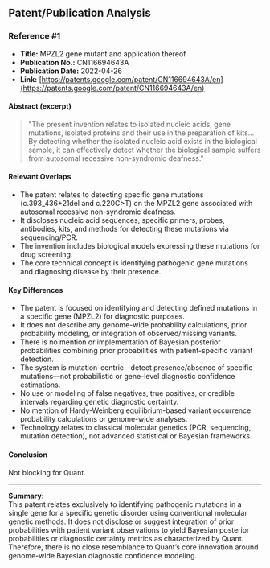 ## Patent/Publication Analysis

### Reference #1

- **Title:** MPZL2 gene mutant and application thereof
- **Publication No.:** CN116694643A
- **Publication Date:** 2022-04-26
- **Link:** [https://patents.google.com/patent/CN116694643A/en](https://patents.google.com/patent/CN116694643A/en)

#### Abstract (excerpt)

> "The present invention relates to isolated nucleic acids, gene mutations, isolated proteins and their use in the preparation of kits... By detecting whether the isolated nucleic acid exists in the biological sample, it can effectively detect whether the biological sample suffers from autosomal recessive non-syndromic deafness."

#### Relevant Overlaps

- The patent relates to detecting specific gene mutations (c.393_436+21del and c.220C>T) on the MPZL2 gene associated with autosomal recessive non-syndromic deafness.
- It discloses nucleic acid sequences, specific primers, probes, antibodies, kits, and methods for detecting these mutations via sequencing/PCR.
- The invention includes biological models expressing these mutations for drug screening.
- The core technical concept is identifying pathogenic gene mutations and diagnosing disease by their presence.

#### Key Differences

- The patent is focused on identifying and detecting defined mutations in a specific gene (MPZL2) for diagnostic purposes.
- It does not describe any genome-wide probability calculations, prior probability modeling, or integration of observed/missing variants.
- There is no mention or implementation of Bayesian posterior probabilities combining prior probabilities with patient-specific variant detection.
- The system is mutation-centric—detect presence/absence of specific mutations—not probabilistic or gene-level diagnostic confidence estimations.
- No use or modeling of false negatives, true positives, or credible intervals regarding genetic diagnostic certainty.
- No mention of Hardy-Weinberg equilibrium-based variant occurrence probability calculations or genome-wide analyses.
- Technology relates to classical molecular genetics (PCR, sequencing, mutation detection), not advanced statistical or Bayesian frameworks.

#### Conclusion

Not blocking for Quant.

---

**Summary:**  
This patent relates exclusively to identifying pathogenic mutations in a single gene for a specific genetic disorder using conventional molecular genetic methods. It does not disclose or suggest integration of prior probabilities with patient variant observations to yield Bayesian posterior probabilities or diagnostic certainty metrics as characterized by Quant. Therefore, there is no close resemblance to Quant’s core innovation around genome-wide Bayesian diagnostic confidence modeling.
